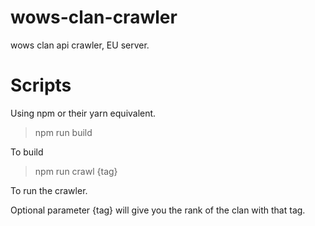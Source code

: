 # wows-clan-crawler
wows clan api crawler, EU server.

# Scripts

Using npm or their yarn equivalent.

> npm run build

To build

> npm run crawl {tag}

To run the crawler.

Optional parameter {tag} will give you the rank of the clan with that tag.
